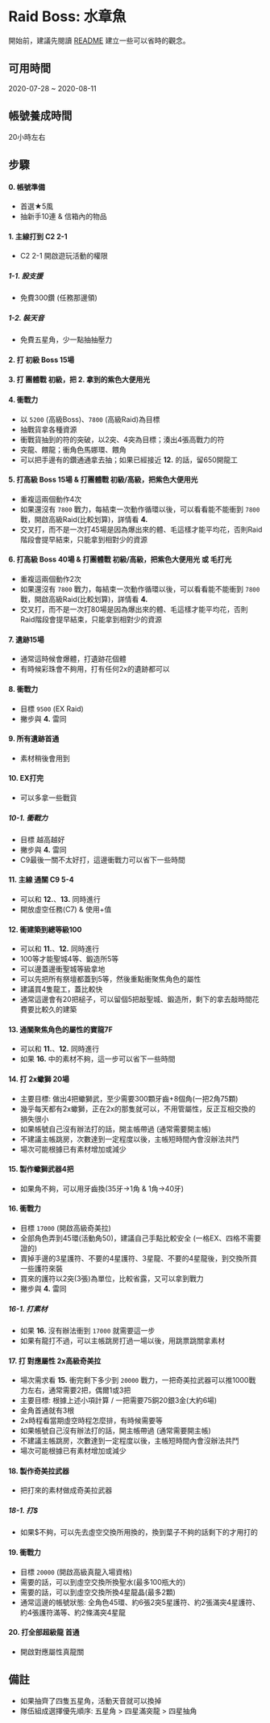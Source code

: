# Raid Boss: 水章魚

開始前，建議先閱讀 [README][Main] 建立一些可以省時的觀念。

[Main]: README.md

## 可用時間
2020-07-28 ~ 2020-08-11

## 帳號養成時間
20小時左右

## 步驟
#### 0. 帳號準備
  - 首選★5風
  - 抽新手10連 & 信箱內的物品

#### 1. 主線打到 C2 2-1
  - C2 2-1 開啟遊玩活動的權限

##### 1-1. 設支援
  - 免費300鑽 (任務那邊領)

##### 1-2. 裝天音
  - 免費五星角，少一點抽抽壓力

#### 2. 打 初級 Boss 15場
  
#### 3. 打 團體戰 初級，把 2. 拿到的紫色大便用光

#### 4. 衝戰力
  - 以 `5200` (高級Boss)、`7800` (高級Raid)為目標
  - 抽戰貨拿各種資源
  - 衝戰貨抽到的符的突破，以2突、4突為目標；湊出4張高戰力的符
  - 突龍、餵龍；衝角色馬娜環、餵角
  - 可以把手邊有的鑽通通拿去抽；如果已經接近 **12.** 的話，留650開龍工

#### 5. 打高級 Boss 15場 & 打團體戰 初級/高級，把紫色大便用光
  - 重複這兩個動作4次
  - 如果還沒有 `7800` 戰力，每結束一次動作循環以後，可以看看能不能衝到 `7800` 戰，開啟高級Raid(比較划算)，詳情看 **4.**
  - 交叉打，而不是一次打45場是因為爆出來的體、毛這樣才能平均花，否則Raid階段會提早結束，只能拿到相對少的資源

#### 6. 打高級 Boss 40場 & 打團體戰 初級/高級，把紫色大便用光 或 毛打光
  - 重複這兩個動作2次
  - 如果還沒有 `7800` 戰力，每結束一次動作循環以後，可以看看能不能衝到 `7800` 戰，開啟高級Raid(比較划算)，詳情看 **4.**
  - 交叉打，而不是一次打80場是因為爆出來的體、毛這樣才能平均花，否則Raid階段會提早結束，只能拿到相對少的資源
  
#### 7. 遺跡15場
  - 通常這時候會爆體，打遺跡花個體
  - 有時候彩珠會不夠用，打有任何2x的遺跡都可以
  
#### 8. 衝戰力
  - 目標 `9500` (EX Raid)
  - 撇步與 **4.** 雷同

#### 9. 所有遺跡首通
  - 素材稍後會用到

#### 10. EX打完
  - 可以多拿一些戰貨
  
##### 10-1. 衝戰力
  - 目標 越高越好
  - 撇步與 **4.** 雷同
  - C9最後一關不太好打，這邊衝戰力可以省下一些時間

#### 11. 主線 通關 C9 5-4
  - 可以和 **12.**、**13.** 同時進行
  - 開放虛空任務(C7) & 使用+值
  
#### 12. 衝建築到總等級100
  - 可以和 **11.**、**12.** 同時進行
  - 100等才能聖城4等、鍛造所5等
  - 可以邊蓋邊衝聖城等級拿地
  - 可以先把所有祭壇都蓋到5等，然後重點衝聚焦角色的屬性
  - 建議買4隻龍工，蓋比較快
  - 通常這邊會有20把槌子，可以留個5把敲聖城、鍛造所，剩下的拿去敲時間花費要比較久的建築
  
#### 13. 通關聚焦角色的屬性的寶龍7F
  - 可以和 **11.**、**12.** 同時進行
  - 如果 **16.** 中的素材不夠，這一步可以省下一些時間
  
#### 14. 打 2x蠍獅 20場
  - 主要目標: 做出4把蠍獅武，至少需要300顆牙齒+8個角(一把2角75顆)
  - 幾乎每天都有2x蠍獅，正在2x的那隻就可以，不用管屬性，反正互相交換的損失很小
  - 如果帳號自己沒有辦法打的話，開主帳帶過 (通常需要開主帳)
  - 不建議主帳跳房，次數達到一定程度以後，主帳短時間內會沒辦法共鬥
  - 場次可能根據已有素材增加或減少

#### 15. 製作蠍獅武器4把
  - 如果角不夠，可以用牙齒換(35牙→1角 & 1角→40牙)
  
#### 16. 衝戰力
  - 目標 `17000` (開啟高級奇美拉)
  - 全部角色弄到45環(活動角50)，建議自己手點比較安全 (一格EX、四格不需要證的)
  - 賣掉手邊的3星護符、不要的4星護符、3星龍、不要的4星龍後，到交換所買一些護符來裝
  - 買來的護符以2突(3張)為單位，比較省露，又可以拿到戰力
  - 撇步與 **4.** 雷同
  
##### 16-1. 打素材
  - 如果 **16.** 沒有辦法衝到 `17000` 就需要這一步
  - 如果有龍打不過，可以主帳跳房打過一場以後，用跳票跳關拿素材
  
#### 17. 打 對應屬性 2x高級奇美拉
  - 場次需求看 **15.** 衝完剩下多少到 `20000` 戰力，一把奇美拉武器可以推1000戰力左右，通常需要2把，偶爾1或3把
  - 主要目標: 根據上述小項計算 / 一把需要75銅20銀3金(大約6場)
  - 金角首通就有3根
  - 2x時程看當期虛空時程怎麼排，有時候需要等
  - 如果帳號自己沒有辦法打的話，開主帳帶過 (通常需要開主帳)
  - 不建議主帳跳房，次數達到一定程度以後，主帳短時間內會沒辦法共鬥
  - 場次可能根據已有素材增加或減少
  
#### 18. 製作奇美拉武器
  - 把打來的素材做成奇美拉武器
  
##### 18-1. 打$
  - 如果$不夠，可以先去虛空交換所用換的，換到葉子不夠的話剩下的才用打的
  
#### 19. 衝戰力
  - 目標 `20000` (開啟高級真龍入場資格)
  - 需要的話，可以到虛空交換所換聖水(最多100瓶大的)
  - 需要的話，可以到虛空交換所換4星龍晶(最多2顆)
  - 通常這邊的帳號狀態: 全角色45環、約6張2突5星護符、約2張滿突4星護符、約4張護符滿等、約2條滿突4星龍
  
#### 20. 打全部超級龍 首通
  - 開啟對應屬性真龍關

## 備註
- 如果抽齊了四隻五星角，活動天音就可以換掉
- 隊伍組成選擇優先順序: 五星角 > 四星滿突龍 > 四星抽角
